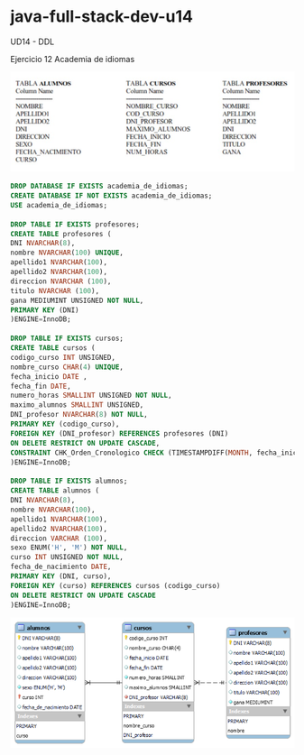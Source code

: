 # java-full-stack-dev-u14
UD14 - DDL

Ejercicio 12 Academia de idiomas


![image](https://github.com/JagaScripts/java-full-stack-dev-u14/blob/master/ejercicio_doce/academia_de_idiomas.jpg)

``` sql
DROP DATABASE IF EXISTS academia_de_idiomas;
CREATE DATABASE IF NOT EXISTS academia_de_idiomas;
USE academia_de_idiomas;

DROP TABLE IF EXISTS profesores;
CREATE TABLE profesores (
DNI NVARCHAR(8),
nombre NVARCHAR(100) UNIQUE,
apellido1 NVARCHAR(100),
apellido2 NVARCHAR(100),
direccion NVARCHAR (100),
titulo NVARCHAR (100),
gana MEDIUMINT UNSIGNED NOT NULL,
PRIMARY KEY (DNI)
)ENGINE=InnoDB;

DROP TABLE IF EXISTS cursos;
CREATE TABLE cursos (
codigo_curso INT UNSIGNED,
nombre_curso CHAR(4) UNIQUE,
fecha_inicio DATE ,
fecha_fin DATE,
numero_horas SMALLINT UNSIGNED NOT NULL,
maximo_alumnos SMALLINT UNSIGNED,
DNI_profesor NVARCHAR(8) NOT NULL,
PRIMARY KEY (codigo_curso),
FOREIGN KEY (DNI_profesor) REFERENCES profesores (DNI)
ON DELETE RESTRICT ON UPDATE CASCADE,
CONSTRAINT CHK_Orden_Cronologico CHECK (TIMESTAMPDIFF(MONTH, fecha_inicio, fecha_fin) > 0)
)ENGINE=InnoDB;

DROP TABLE IF EXISTS alumnos;
CREATE TABLE alumnos (
DNI NVARCHAR(8),
nombre NVARCHAR(100),
apellido1 NVARCHAR(100),
apellido2 NVARCHAR(100),
direccion VARCHAR (100),
sexo ENUM('H', 'M') NOT NULL,
curso INT UNSIGNED NOT NULL,
fecha_de_nacimiento DATE,
PRIMARY KEY (DNI, curso),
FOREIGN KEY (curso) REFERENCES cursos (codigo_curso)
ON DELETE RESTRICT ON UPDATE CASCADE
)ENGINE=InnoDB;
```

![image](https://github.com/JagaScripts/java-full-stack-dev-u14/blob/master/ejercicio_doce/academia_de_idiomas.png)
